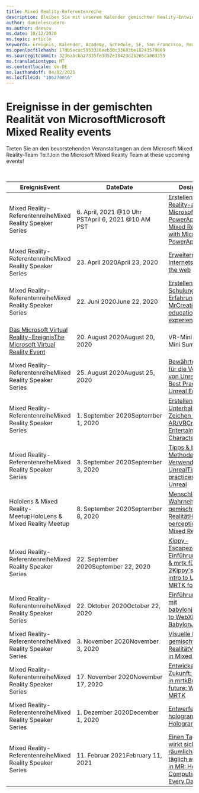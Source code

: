 ```yaml
---
title: Mixed Reality-Referentenreihe
description: Bleiben Sie mit unserem Kalender gemischter Reality-Entwickler Ereignisse beim Reaktor in San Francisco auf dem neuesten Stand.
author: danielescudero
ms.author: daescu
ms.date: 10/12/2020
ms.topic: article
keywords: Ereignis, Kalender, Academy, Schedule, SF, San Francisco, Reaktor
ms.openlocfilehash: 17db5ecac5953326eeb30c33693be18243579869
ms.sourcegitcommit: 3236abcba27335fe3d52e38423d2b265ca883355
ms.translationtype: MT
ms.contentlocale: de-DE
ms.lasthandoff: 04/02/2021
ms.locfileid: "106270016"
---
```

# <a name="microsoft-mixed-reality-events"></a><span data-ttu-id="a2f15-104">Ereignisse in der gemischten Realität von Microsoft</span><span class="sxs-lookup"><span data-stu-id="a2f15-104">Microsoft Mixed Reality events</span></span>

<span data-ttu-id="a2f15-105">Treten Sie an den bevorstehenden Veranstaltungen an dem Microsoft Mixed Reality-Team Teil!</span><span class="sxs-lookup"><span data-stu-id="a2f15-105">Join the Microsoft Mixed Reality Team at these upcoming events!</span></span>

<br>

|<span data-ttu-id="a2f15-106">Ereignis</span><span class="sxs-lookup"><span data-stu-id="a2f15-106">Event</span></span>|<span data-ttu-id="a2f15-107">Date</span><span class="sxs-lookup"><span data-stu-id="a2f15-107">Date</span></span>|<span data-ttu-id="a2f15-108">Design</span><span class="sxs-lookup"><span data-stu-id="a2f15-108">Theme</span></span>|
|-------------|-------------|-----|
| <span data-ttu-id="a2f15-109">Mixed Reality-Referentenreihe</span><span class="sxs-lookup"><span data-stu-id="a2f15-109">Mixed Reality Speaker Series</span></span>|<span data-ttu-id="a2f15-110">6. April, 2021 @10 Uhr PST</span><span class="sxs-lookup"><span data-stu-id="a2f15-110">April 6, 2021 @10 AM PST</span></span>|[<span data-ttu-id="a2f15-111">Erstellen gemischter Reality-apps mit Microsoft PowerApps</span><span class="sxs-lookup"><span data-stu-id="a2f15-111">Creating Mixed Reality Apps with Microsoft PowerApps</span></span>](https://www.meetup.com/hololens-mr/events/277257132)|
| <span data-ttu-id="a2f15-112">Mixed Reality-Referentenreihe</span><span class="sxs-lookup"><span data-stu-id="a2f15-112">Mixed Reality Speaker Series</span></span>|<span data-ttu-id="a2f15-113">23. April 2020</span><span class="sxs-lookup"><span data-stu-id="a2f15-113">April 23, 2020</span></span>|[<span data-ttu-id="a2f15-114">Erweitern des Internets</span><span class="sxs-lookup"><span data-stu-id="a2f15-114">Augmenting the web</span></span>](https://channel9.msdn.com/Shows/Docs-Mixed-Reality/Augmenting-WebXR-Standards)|
| <span data-ttu-id="a2f15-115">Mixed Reality-Referentenreihe</span><span class="sxs-lookup"><span data-stu-id="a2f15-115">Mixed Reality Speaker Series</span></span>|<span data-ttu-id="a2f15-116">22. Juni 2020</span><span class="sxs-lookup"><span data-stu-id="a2f15-116">June 22, 2020</span></span>|[<span data-ttu-id="a2f15-117">Erstellen von Schulungs Erfahrungen mit Mr</span><span class="sxs-lookup"><span data-stu-id="a2f15-117">Creating educational experiences with MR</span></span>](https://channel9.msdn.com/Shows/Docs-Mixed-Reality/Educational-Experiences-in-MR)|
| [<span data-ttu-id="a2f15-118">Das Microsoft Virtual Reality-Ereignis</span><span class="sxs-lookup"><span data-stu-id="a2f15-118">The Microsoft Virtual Reality Event</span></span>](https://www.meetup.com/hololens-mr/events/272364822/)|<span data-ttu-id="a2f15-119">20. August 2020</span><span class="sxs-lookup"><span data-stu-id="a2f15-119">August 20, 2020</span></span>|<span data-ttu-id="a2f15-120">VR-Mini Summit</span><span class="sxs-lookup"><span data-stu-id="a2f15-120">VR Mini Summit</span></span>|
| <span data-ttu-id="a2f15-121">Mixed Reality-Referentenreihe</span><span class="sxs-lookup"><span data-stu-id="a2f15-121">Mixed Reality Speaker Series</span></span>|<span data-ttu-id="a2f15-122">25. August 2020</span><span class="sxs-lookup"><span data-stu-id="a2f15-122">August 25, 2020</span></span>|[<span data-ttu-id="a2f15-123">Bewährte Methoden für die Verwendung von Unreal Engine</span><span class="sxs-lookup"><span data-stu-id="a2f15-123">MR Best Practices using Unreal Engine</span></span>](https://channel9.msdn.com/Shows/Docs-Mixed-Reality/Tips-and-Best-Practices-for-using-UE4-in-MR)|
| <span data-ttu-id="a2f15-124">Mixed Reality-Referentenreihe</span><span class="sxs-lookup"><span data-stu-id="a2f15-124">Mixed Reality Speaker Series</span></span>|<span data-ttu-id="a2f15-125">1. September 2020</span><span class="sxs-lookup"><span data-stu-id="a2f15-125">September 1, 2020</span></span>|[<span data-ttu-id="a2f15-126">Erstellen von Unterhaltungs Zeichen für AR/VR</span><span class="sxs-lookup"><span data-stu-id="a2f15-126">Creating Entertaining Characters for AR/VR</span></span>](https://channel9.msdn.com/Shows/Docs-Mixed-Reality/Creating-Entertaining-Characters-for-Mixed-Reality)|
| <span data-ttu-id="a2f15-127">Mixed Reality-Referentenreihe</span><span class="sxs-lookup"><span data-stu-id="a2f15-127">Mixed Reality Speaker Series</span></span>|<span data-ttu-id="a2f15-128">3. September 2020</span><span class="sxs-lookup"><span data-stu-id="a2f15-128">September 3, 2020</span></span>|[<span data-ttu-id="a2f15-129">Tipps & bewährten Methoden für die Verwendung von Unreal</span><span class="sxs-lookup"><span data-stu-id="a2f15-129">Tips & best practices for using Unreal</span></span>](https://channel9.msdn.com/Shows/Docs-Mixed-Reality/Tips-and-Best-Practices-for-using-UE4-in-MR)|
| <span data-ttu-id="a2f15-130">Hololens & Mixed Reality-Meetup</span><span class="sxs-lookup"><span data-stu-id="a2f15-130">HoloLens & Mixed Reality Meetup</span></span>|<span data-ttu-id="a2f15-131">8\. September 2020</span><span class="sxs-lookup"><span data-stu-id="a2f15-131">September 8, 2020</span></span>|[<span data-ttu-id="a2f15-132">Menschliche Wahrnehmung und gemischte Realität</span><span class="sxs-lookup"><span data-stu-id="a2f15-132">Human perception and Mixed Reality</span></span>](https://channel9.msdn.com/Shows/Docs-Mixed-Reality/Human-Perception-and-Mixed-Reality)|
| <span data-ttu-id="a2f15-133">Mixed Reality-Referentenreihe</span><span class="sxs-lookup"><span data-stu-id="a2f15-133">Mixed Reality Speaker Series</span></span>|<span data-ttu-id="a2f15-134">22. September 2020</span><span class="sxs-lookup"><span data-stu-id="a2f15-134">September 22, 2020</span></span>|[<span data-ttu-id="a2f15-135">Kippy-Escapezeichen: eine Einführung zu Unreal & mrtk für hololens 2</span><span class="sxs-lookup"><span data-stu-id="a2f15-135">Kippy's Escape: An intro to Unreal & MRTK for HoloLens 2</span></span>](../develop/unreal/unreal-kippys-escape.md)|
| <span data-ttu-id="a2f15-136">Mixed Reality-Referentenreihe</span><span class="sxs-lookup"><span data-stu-id="a2f15-136">Mixed Reality Speaker Series</span></span>|<span data-ttu-id="a2f15-137">22. Oktober 2020</span><span class="sxs-lookup"><span data-stu-id="a2f15-137">October 22, 2020</span></span>|[<span data-ttu-id="a2f15-138">Einführung in webxr mit babylonjs</span><span class="sxs-lookup"><span data-stu-id="a2f15-138">Introduction to WebXR with BabylonJS</span></span>](https://channel9.msdn.com/Shows/Docs-Mixed-Reality/Adding-Augmented-Reality-to-your-Typescript-Project)|
| <span data-ttu-id="a2f15-139">Mixed Reality-Referentenreihe</span><span class="sxs-lookup"><span data-stu-id="a2f15-139">Mixed Reality Speaker Series</span></span>|<span data-ttu-id="a2f15-140">3. November 2020</span><span class="sxs-lookup"><span data-stu-id="a2f15-140">November 3, 2020</span></span>|[<span data-ttu-id="a2f15-141">Visuelle Effekte in gemischter Realität</span><span class="sxs-lookup"><span data-stu-id="a2f15-141">Visual Effects in Mixed Reality</span></span>](https://channel9.msdn.com/Shows/Mixed-Reality/Visual-Effects-in-Mixed-Reality)|
| <span data-ttu-id="a2f15-142">Mixed Reality-Referentenreihe</span><span class="sxs-lookup"><span data-stu-id="a2f15-142">Mixed Reality Speaker Series</span></span>|<span data-ttu-id="a2f15-143">17. November 2020</span><span class="sxs-lookup"><span data-stu-id="a2f15-143">November 17, 2020</span></span>|[<span data-ttu-id="a2f15-144">Entwickeln der Zukunft: Neuerungen in mrtk</span><span class="sxs-lookup"><span data-stu-id="a2f15-144">Building the future: Whats new in MRTK</span></span>](https://channel9.msdn.com/Shows/Docs-Mixed-Reality/Building-the-Future-Whats-New-in-the-Mixed-Reality-Toolkit)|
| <span data-ttu-id="a2f15-145">Mixed Reality-Referentenreihe</span><span class="sxs-lookup"><span data-stu-id="a2f15-145">Mixed Reality Speaker Series</span></span>|<span data-ttu-id="a2f15-146">1\. Dezember 2020</span><span class="sxs-lookup"><span data-stu-id="a2f15-146">December 1, 2020</span></span>|[<span data-ttu-id="a2f15-147">Entwerfen von holograms</span><span class="sxs-lookup"><span data-stu-id="a2f15-147">Designing Holograms</span></span>](https://channel9.msdn.com/Shows/Docs-Mixed-Reality/Making-of-Designing-Holograms)|
| <span data-ttu-id="a2f15-148">Mixed Reality-Referentenreihe</span><span class="sxs-lookup"><span data-stu-id="a2f15-148">Mixed Reality Speaker Series</span></span>|<span data-ttu-id="a2f15-149">11. Februar 2021</span><span class="sxs-lookup"><span data-stu-id="a2f15-149">February 11, 2021</span></span>|[<span data-ttu-id="a2f15-150">Einen Tag in Mr: so wirkt sich das räumliche Computing täglich aus</span><span class="sxs-lookup"><span data-stu-id="a2f15-150">One Day in MR: How Spatial Computing Effects Every Day Life</span></span>](https://channel9.msdn.com/Shows/Mixed-Reality/One-Day-In-MR-How-Spatial-Computing-Effects-Every-Day-Life)|
